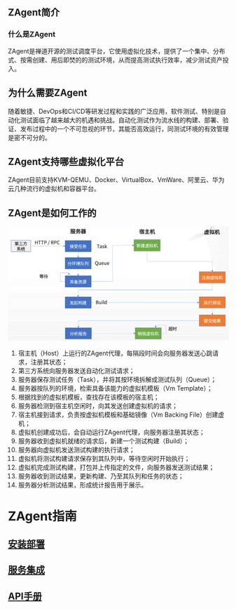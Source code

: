 ## ZAgent简介

### 什么是ZAgent

ZAgent是禅道开源的测试调度平台，它使用虚拟化技术，提供了一个集中、分布式、按需创建、用后即焚的的测试环境，从而提高测试执行效率，减少测试资产投入。

## 为什么需要ZAgent

随着敏捷、DevOps和CI/CD等研发过程和实践的广泛应用，软件测试、特别是自动化测试面临了越来越大的机遇和挑战。自动化测试作为流水线的构建、部署、验证、发布过程中的一个不可忽视的环节，其能否高效运行，同测试环境的有效管理是密不可分的。

## ZAgent支持哪些虚拟化平台

ZAgent目前支持KVM-QEMU、Docker、VirtualBox、VmWare、阿里云、华为云几种流行的虚拟机和容器平台。

## ZAgent是如何工作的

![image-20211124093723757](index.assets/image-20211124093723757.png)

1. 宿主机（Host）上运行的ZAgent代理，每隔段时间会向服务器发送心跳请求，注册其状态；
2. 第三方系统向服务器发送自动化测试请求；
3. 服务器保存测试任务（Task），并将其按环境拆解成测试队列（Queue）；
4. 服务器按队列的环境，检索具备该能力的虚拟机模板（Vm Template）；
5. 根据找到的虚拟机模板，查找存在该模板的宿主机；
6. 服务器检测到宿主机空闲时，向其发送创建虚拟机的请求；
7. 宿主机接到请求，负责按虚拟机模板和基础镜像（Vm Backing File）创建虚机；
8. 虚拟机创建成功后，会自动运行ZAgent代理，向服务器注册其状态；
9. 服务器收到虚拟机就绪的请求后，新建一个测试构建（Build）；
10. 服务器向虚拟机发送测试构建的执行请求；
11. 虚拟机将测试构建请求保存到其队列中，等待空闲时开始执行；
12. 虚拟机完成测试构建，打包并上传指定的文件，向服务器发送测试结果；
13. 服务器收到测试结果，更新构建、乃至其队列和任务的状态；
14. 服务器分析测试结果，形成统计报告用于展示。

# ZAgent指南

## [安装部署](deploy/index)

## [服务集成](integration/index)

## [API手册](api/index)
